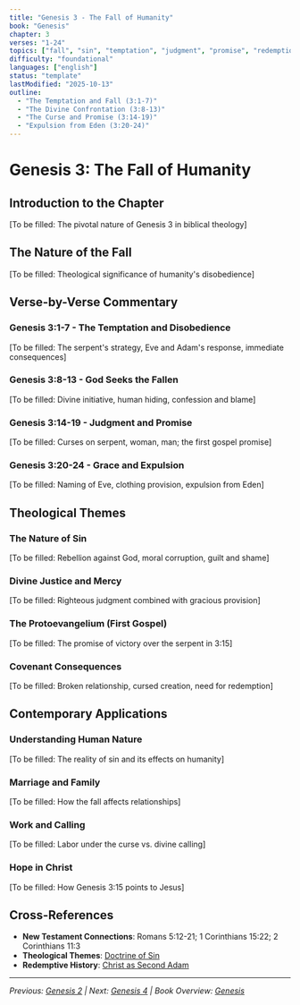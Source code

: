 ```yaml
---
title: "Genesis 3 - The Fall of Humanity"
book: "Genesis"
chapter: 3
verses: "1-24"
topics: ["fall", "sin", "temptation", "judgment", "promise", "redemption"]
difficulty: "foundational"
languages: ["english"]
status: "template"
lastModified: "2025-10-13"
outline:
  - "The Temptation and Fall (3:1-7)"
  - "The Divine Confrontation (3:8-13)"
  - "The Curse and Promise (3:14-19)"
  - "Expulsion from Eden (3:20-24)"
---
```


# Genesis 3: The Fall of Humanity

## Introduction to the Chapter
[To be filled: The pivotal nature of Genesis 3 in biblical theology]

## The Nature of the Fall
[To be filled: Theological significance of humanity's disobedience]

## Verse-by-Verse Commentary

### Genesis 3:1-7 - The Temptation and Disobedience
[To be filled: The serpent's strategy, Eve and Adam's response, immediate consequences]

### Genesis 3:8-13 - God Seeks the Fallen
[To be filled: Divine initiative, human hiding, confession and blame]

### Genesis 3:14-19 - Judgment and Promise
[To be filled: Curses on serpent, woman, man; the first gospel promise]

### Genesis 3:20-24 - Grace and Expulsion
[To be filled: Naming of Eve, clothing provision, expulsion from Eden]

## Theological Themes

### The Nature of Sin
[To be filled: Rebellion against God, moral corruption, guilt and shame]

### Divine Justice and Mercy
[To be filled: Righteous judgment combined with gracious provision]

### The Protoevangelium (First Gospel)
[To be filled: The promise of victory over the serpent in 3:15]

### Covenant Consequences
[To be filled: Broken relationship, cursed creation, need for redemption]

## Contemporary Applications

### Understanding Human Nature
[To be filled: The reality of sin and its effects on humanity]

### Marriage and Family
[To be filled: How the fall affects relationships]

### Work and Calling
[To be filled: Labor under the curse vs. divine calling]

### Hope in Christ
[To be filled: How Genesis 3:15 points to Jesus]

## Cross-References
- **New Testament Connections**: Romans 5:12-21; 1 Corinthians 15:22; 2 Corinthians 11:3
- **Theological Themes**: [Doctrine of Sin](../../../theology/systematic/anthropology/sin.md)
- **Redemptive History**: [Christ as Second Adam](../../../theology/biblical/christology/second-adam.md)

---

*Previous: [Genesis 2](../genesis-2/) | Next: [Genesis 4](../genesis-4/) | Book Overview: [Genesis](../)*
